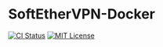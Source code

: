 # SoftEtherVPN-Docker
[![CI Status](https://github.com/ciffelia/SoftEtherVPN-Docker/workflows/CI/badge.svg?branch=master)](https://github.com/ciffelia/SoftEtherVPN-Docker/actions?query=workflow%3ACI+branch%3Amaster)
[![MIT License](https://img.shields.io/badge/license-MIT-brightgreen.svg?style=flat)](LICENSE)
